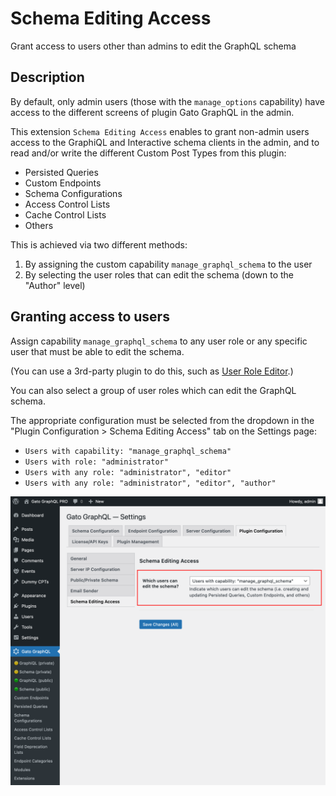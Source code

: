 # Schema Editing Access

Grant access to users other than admins to edit the GraphQL schema

## Description

By default, only admin users (those with the `manage_options` capability) have access to the different screens of plugin Gato GraphQL in the admin.

This extension `Schema Editing Access` enables to grant non-admin users access to the GraphiQL and Interactive schema clients in the admin, and to read and/or write the different Custom Post Types from this plugin:

- Persisted Queries
- Custom Endpoints
- Schema Configurations
- Access Control Lists
- Cache Control Lists
- Others

This is achieved via two different methods:

1. By assigning the custom capability `manage_graphql_schema` to the user
2. By selecting the user roles that can edit the schema (down to the "Author" level)

## Granting access to users

Assign capability `manage_graphql_schema` to any user role or any specific user that must be able to edit the schema.

(You can use a 3rd-party plugin to do this, such as [User Role Editor](https://wordpress.org/plugins/user-role-editor/).)

You can also select a group of user roles which can edit the GraphQL schema.

The appropriate configuration must be selected from the dropdown in the "Plugin Configuration > Schema Editing Access" tab on the Settings page:

- `Users with capability: "manage_graphql_schema"`
- `Users with role: "administrator"`
- `Users with any role: "administrator", "editor"`
- `Users with any role: "administrator", "editor", "author"`

<div class="img-width-1024" markdown=1>

![Configuring the schema editing access in the Settings](../../images/settings-schema-editing-access.png "Configuring the schema editing access in the Settings")

</div>
<!-- 
## Bundles including extension

- [“All in One Toolbox for WordPress” Bundle](../../../../../bundle-extensions/all-feature-bundled-extensions/docs/modules/all-feature-bundled-extensions/en.md)
- [“Automated Content Translation & Sync for WordPress Multisite” Bundle](../../../../../bundle-extensions/automated-content-translation-and-sync-for-wordpress-multisite/docs/modules/automated-content-translation-and-sync-for-wordpress-multisite/en.md)
- [“Responsible WordPress Public API” Bundle](../../../../../bundle-extensions/responsible-wordpress-public-api/docs/modules/responsible-wordpress-public-api/en.md)
- [“Tailored WordPress Automator” Bundle](../../../../../bundle-extensions/tailored-wordpress-automator/docs/modules/tailored-wordpress-automator/en.md) -->
